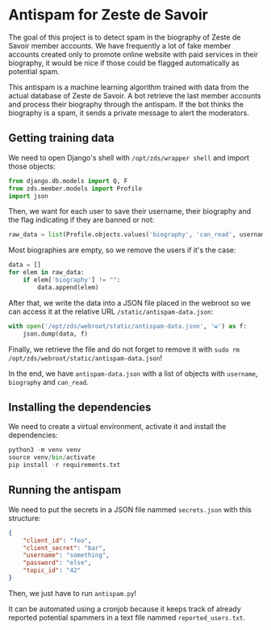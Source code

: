 # Antispam for Zeste de Savoir

The goal of this project is to detect spam in the biography of Zeste de Savoir member accounts. We have frequently a lot of fake member accounts created only to promote online website with paid services in their biography, it would be nice if those could be flagged automatically as potential spam.

This antispam is a machine learning algorithm trained with data from the actual database of Zeste de Savoir. A bot retrieve the last member accounts and process their biography through the antispam. If the bot thinks the biography is a spam, it sends a private message to alert the moderators.

## Getting training data

We need to open Django's shell with `/opt/zds/wrapper shell` and import those objects:

```py
from django.db.models import Q, F
from zds.member.models import Profile
import json
```

Then, we want for each user to save their username, their biography and the flag indicating if they are banned or not:

```py
raw_data = list(Profile.objects.values('biography', 'can_read', username=F('user__username')))
```

Most biographies are empty, so we remove the users if it's the case:

```py
data = []
for elem in raw_data:
    if elem['biography'] != "":
        data.append(elem)
```

After that, we write the data into a JSON file placed in the webroot so we can access it at the relative URL `/static/antispam-data.json`:

```py
with open('/opt/zds/webroot/static/antispam-data.json', 'w') as f:
    json.dump(data, f)
```

Finally, we retrieve the file and do not forget to remove it with `sudo rm /opt/zds/webroot/static/antispam-data.json`!

In the end, we have `antispam-data.json` with a list of objects with `username`, `biography` and `can_read`.

## Installing the dependencies

We need to create a virtual environment, activate it and install the dependencies:

```py
python3 -m venv venv
source venv/bin/activate
pip install -r requirements.txt
```

## Running the antispam

We need to put the secrets in a JSON file nammed `secrets.json` with this structure:

```json
{
    "client_id": "foo",
    "client_secret": "bar",
    "username": "something",
    "password": "else",
    "topic_id": "42"
}
```

Then, we just have to run `antispam.py`!

It can be automated using a cronjob because it keeps track of already reported potential spammers in a text file nammed `reported_users.txt`.
